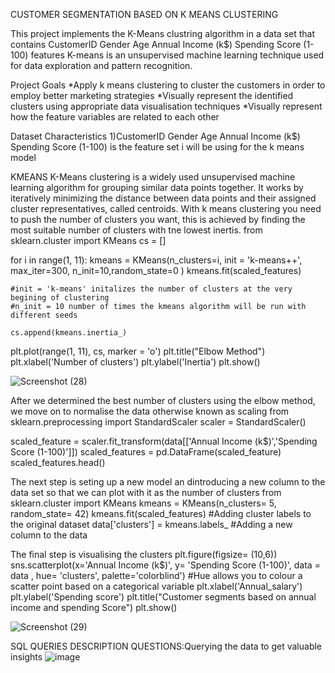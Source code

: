 CUSTOMER SEGMENTATION BASED ON K MEANS CLUSTERING

This project implements the K-Means clustring algorithm in a data set that contains CustomerID	Gender	Age	Annual Income (k$)	Spending Score (1-100) features
K-means is  an unsupervised machine learning technique used for data exploration and pattern recognition.


Project Goals
*Apply k means clustering to cluster the customers in order to employ better marketing strategies
*Visually represent the identified clusters using appropriate data visualisation techniques
*Visually represent how the feature variables are related to each other

Dataset Characteristics
1)CustomerID	Gender	Age	Annual Income (k$)	Spending Score (1-100) is the feature set i will be using for the k means model

KMEANS
K-Means clustering is a widely used unsupervised machine learning algorithm for grouping similar data points together. It works by iteratively minimizing the distance between data points and their assigned cluster representatives, called centroids.
With k means clustering you need to push the number of clusters you want, this is achieved by finding the most suitable number of clusters with tne lowest inertis.
from sklearn.cluster import KMeans
cs = []

for i in range(1, 11):
    kmeans = KMeans(n_clusters=i, init = 'k-means++', max_iter=300, n_init=10,random_state=0 )
    kmeans.fit(scaled_features)

    #init = 'k-means' initalizes the number of clusters at the very begining of clustering
    #n_init = 10 number of times the kmeans algorithm will be run with different seeds

    cs.append(kmeans.inertia_)

plt.plot(range(1, 11), cs, marker = 'o')
plt.title("Elbow Method")
plt.xlabel('Number of clusters')
plt.ylabel('Inertia')
plt.show()

![Screenshot (28)](https://github.com/user-attachments/assets/472ffcf6-bda2-44d0-9a80-7605a2146836)


After we determined the best number of clusters using the elbow method, we move on to normalise the data otherwise known as scaling
from sklearn.preprocessing import StandardScaler
scaler = StandardScaler()

scaled_feature = scaler.fit_transform(data[['Annual Income (k$)','Spending Score (1-100)']])
scaled_features = pd.DataFrame(scaled_feature)
scaled_features.head()

The next step is seting up a new model an dintroducing a new column to the data set so that we can plot with it as the number of clusters
from sklearn.cluster import KMeans
kmeans = KMeans(n_clusters= 5, random_state=  42)
kmeans.fit(scaled_features)
#Adding cluster labels to the original dataset
data['clusters'] = kmeans.labels_
#Adding a new column to the data

The final step is visualising the clusters
plt.figure(figsize= (10,6))
sns.scatterplot(x='Annual Income (k$)', y= 'Spending Score (1-100)', data = data , hue= 'clusters', palette='colorblind')
#Hue allows you to colour a scatter point based on a categorical variable
plt.xlabel('Annual_salary')
plt.ylabel('Spending score')
plt.title("Customer segments based on annual income and spending Score")
plt.show()

![Screenshot (29)](https://github.com/user-attachments/assets/d923a73d-ede0-4ab1-9746-3e81cad9f0bd)


SQL QUERIES
DESCRIPTION QUESTIONS:Querying the data to get valuable insights
![image](https://github.com/user-attachments/assets/b0d38c57-a08b-4751-9d23-4e19f4d04495)


